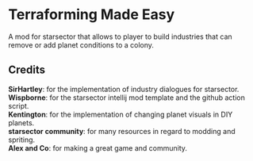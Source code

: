# Terraforming Made Easy
A mod for starsector that allows to player to build industries that can remove or add planet conditions to a colony.

## Credits
<strong>SirHartley</strong>: for the implementation of industry dialogues for starsector.  
<strong>Wispborne</strong>: for the starsector intellij mod template and the github action script.  
<strong>Kentington</strong>: for the implementation of changing planet visuals in DIY planets.  
<strong>starsector community</strong>: for many resources in regard to modding and spriting.  
<strong>Alex and Co</strong>: for making a great game and community.  
